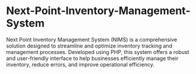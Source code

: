 # Next-Point-Inventory-Management-System
Next Point Inventory Management System (NIMS) is a comprehensive solution designed to streamline and optimize inventory tracking and management processes. Developed using PHP, this system offers a robust and user-friendly interface to help businesses efficiently manage their inventory, reduce errors, and improve operational efficiency.
